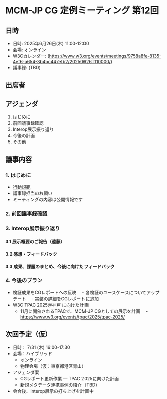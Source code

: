 # MCM-JP CG 定例ミーティング 第12回

## 日時
- 日時: 2025年6月26日(木) 11:00-12:00
- 会場: オンライン
- W3Cカレンダー: (https://www.w3.org/events/meetings/9758a8fe-8135-4ef6-a654-3b4bc447efb2/20250626T110000/)
- 議事録: (TBD)

## 出席者


## アジェンダ
1. はじめに
2. 前回議事録確認
3. Interop展示振り返り
4. 今後の計画
5. その他

## 議事内容

### 1. はじめに
- [行動規範](https://www.w3.org/policies/code-of-conduct/)
- 議事録担当のお願い
- ミーティングの内容は公開情報です

### 2. 前回議事録確認


### 3. Interop展示振り返り

#### 3.1 展示概要のご報告（遠藤） 

#### 3.2 感想・フィードバック

#### 3.3 成果、課題のまとめ、今後に向けたフィードバック
 

### 4. 今後のプラン

- 検証成果をCGレポートへの反映
　- 各検証のユースケースについてアップデート
　- 実装の詳細をCGレポートに追加
- W3C TPAC 2025＠神戸 に向けた計画
  - 11月に開催されるTPACで、MCM-JP CGとしての展示を計画 
　- https://www.w3.org/events/tpac/2025/tpac-2025/


## 次回予定（仮）
- 日時： 7/31 (木) 16:00-17:30
- 会場：ハイブリッド
  - オンライン
  - 物理会場（仮：東京都港区青山）
- アジェンダ案
    - CGレポート更新作業
    ― TPAC 2025に向けた計画
    - 新規メタデータ連携事例の紹介（TBD）
- 会合後、Interop展示の打ち上げを計画中
